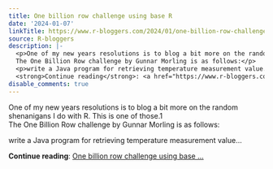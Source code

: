 ```yaml
---
title: One billion row challenge using base R
date: '2024-01-07'
linkTitle: https://www.r-bloggers.com/2024/01/one-billion-row-challenge-using-base-r/
source: R-bloggers
description: |-
  <p>One of my new years resolutions is to blog a bit more on the random shenanigans I do with R. This is one of those.1<br />
  The One Billion Row challenge by Gunnar Morling is as follows:</p>
  <p>write a Java program for retrieving temperature measurement value...</p>
  <strong>Continue reading</strong>: <a href="https://www.r-bloggers.com/2024/01/one-billion-row-challenge-using-base-r/">One billion row challenge using base ...
disable_comments: true
---
```

<p>One of my new years resolutions is to blog a bit more on the random shenanigans I do with R. This is one of those.1<br />
The One Billion Row challenge by Gunnar Morling is as follows:</p>
<p>write a Java program for retrieving temperature measurement value...</p>
<strong>Continue reading</strong>: <a href="https://www.r-bloggers.com/2024/01/one-billion-row-challenge-using-base-r/">One billion row challenge using base ...